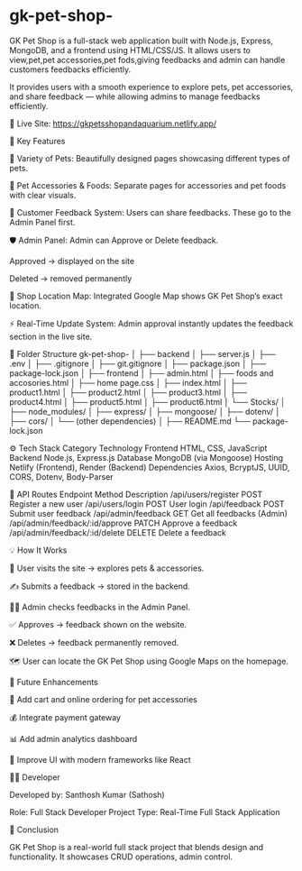# gk-pet-shop-
GK Pet Shop is a full-stack web application built with Node.js, Express, MongoDB, and a frontend using HTML/CSS/JS.  It allows users to view,pet,pet accessories,pet fods,giving feedbacks and admin can handle customers feedbacks efficiently.

It provides users with a smooth experience to explore pets, pet accessories, and share feedback — while allowing admins to manage feedbacks efficiently.

🔗 Live Site: https://gkpetsshopandaquarium.netlify.app/

🌟 Key Features

🐶 Variety of Pets:
Beautifully designed pages showcasing different types of pets.

🧸 Pet Accessories & Foods:
Separate pages for accessories and pet foods with clear visuals.

💬 Customer Feedback System:
Users can share feedbacks. These go to the Admin Panel first.

🛡️ Admin Panel:
Admin can Approve or Delete feedback.

Approved → displayed on the site

Deleted → removed permanently

📍 Shop Location Map:
Integrated Google Map shows GK Pet Shop’s exact location.

⚡ Real-Time Update System:
Admin approval instantly updates the feedback section in the live site.

🧩 Folder Structure
gk-pet-shop-
│
├── backend
│   ├── server.js
│   ├── .env
│   ├── .gitignore
│   ├── git.gitignore
│   ├── package.json
│   ├── package-lock.json
│
├── frontend
│   ├── admin.html
│   ├── foods and accosories.html
│   ├── home page.css
│   ├── index.html
│   ├── product1.html
│   ├── product2.html
│   ├── product3.html
│   ├── product4.html
│   ├── product5.html
│   ├── product6.html
│   └── Stocks/
│
├── node_modules/
│   ├── express/
│   ├── mongoose/
│   ├── dotenv/
│   ├── cors/
│   └── (other dependencies)
│
├── README.md
└── package-lock.json


⚙️ Tech Stack
Category	Technology
Frontend	HTML, CSS, JavaScript
Backend	Node.js, Express.js
Database	MongoDB (via Mongoose)
Hosting	Netlify (Frontend), Render (Backend)
Dependencies	Axios, BcryptJS, UUID, CORS, Dotenv, Body-Parser

📡 API Routes
Endpoint	Method	Description
/api/users/register	POST	Register a new user
/api/users/login	POST	User login
/api/feedback	POST	Submit user feedback
/api/admin/feedback	GET	Get all feedbacks (Admin)
/api/admin/feedback/:id/approve	PATCH	Approve a feedback
/api/admin/feedback/:id/delete	DELETE	Delete a feedback

💡 How It Works

🧍 User visits the site → explores pets & accessories.

✍️ Submits a feedback → stored in the backend.

👨‍💼 Admin checks feedbacks in the Admin Panel.

✅ Approves → feedback shown on the website.

❌ Deletes → feedback permanently removed.

🗺️ User can locate the GK Pet Shop using Google Maps on the homepage.

🔮 Future Enhancements

🛒 Add cart and online ordering for pet accessories

💰 Integrate payment gateway

📊 Add admin analytics dashboard

🧠 Improve UI with modern frameworks like React

👨‍💻 Developer

Developed by: Santhosh Kumar (Sathosh)

Role: Full Stack Developer 
Project Type: Real-Time Full Stack Application

🏁 Conclusion

GK Pet Shop is a real-world full stack project that blends design and functionality.
It showcases CRUD operations, admin control.
